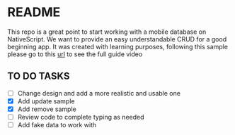 # README

This repo is a great point to start working with a mobile database on NativeScript. We want to provide an easy understandable CRUD for a good beginning app.
It was created with learning purposes, following this sample please go to this [url](http://www.nativescriptsnacks.com/videos/2016/04/08/using-sqlite-databases.html) to see the full guide video

## TO DO TASKS

- [ ] Change design and add a more realistic and usable one
- [x] Add update sample
- [x] Add remove sample
- [ ] Review code to complete typing as needed
- [ ] Add fake data to work with
